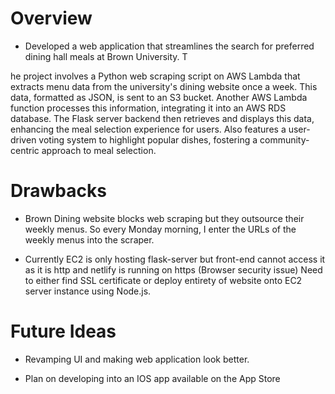 # Overview
- Developed a web application that streamlines the search for preferred dining hall meals at Brown University. T

he project involves a Python web scraping script on AWS Lambda that extracts menu data from the university's dining website once a week. This data, formatted as JSON, is sent to an S3 bucket. Another AWS Lambda function processes this information, integrating it into an AWS RDS database. The Flask server backend then retrieves and displays this data, enhancing the meal selection experience for users. Also features a user-driven voting system to highlight popular dishes, fostering a community-centric approach to meal selection.

# Drawbacks

- Brown Dining website blocks web scraping but they outsource their weekly menus. So every Monday morning, I enter the URLs of the weekly menus into the scraper.

- Currently EC2 is only hosting flask-server but front-end cannot access it as it is http and netlify is running on https (Browser security issue) Need to either find SSL certificate or deploy entirety of website
onto EC2 server instance using Node.js.

# Future Ideas

- Revamping UI and making web application look better.
  
- Plan on developing into an IOS app available on the App Store
